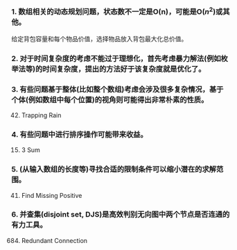 ### 1. 数组相关的动态规划问题，状态数不一定是O(n)，可能是O($n^2$)或其他。
给定背包容量和每个物品价值，选择物品放入背包最大化总价值。

### 2. 对于时间复杂度的考虑不能过于理想化，首先考虑暴力解法(例如枚举法等)的时间复杂度，提出的方法好于该复杂度就是优化了。

### 3. 有些问题基于整体(比如整个数组)考虑会涉及很多复杂情况，基于个体(例如数组中每个位置)的视角则可能得出非常朴素的性质。
42. Trapping Rain

### 4. 有些问题中进行排序操作可能带来收益。
15. 3 Sum

### 5. (从输入数组的长度等)寻找合适的限制条件可以缩小潜在的求解范围。
41. Find Missing Positive

### 6. 并查集(disjoint set, DJS)是高效判别无向图中两个节点是否连通的有力工具。
684. Redundant Connection
